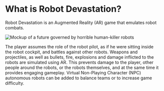 # What is Robot Devastation?
Robot Devastation is an Augmented Reality (AR) game that emulates robot combats.

![Mockup of a future governed by horrible human-killer robots](../assets/mockup.png)

The player assumes the role of the robot pilot, as if he were sitting inside the robot cockpit, and battles against other robots. Weapons and projectiles, as well as bullets, fire, explosions and damage inflicted to the robots are simulated using AR. This prevents damage to the player, other people around the robots, or the robots themselves, and at the same time it provides engaging gameplay. Virtual Non-Playing Character (NPC) autonomous robots can be added to balance teams or to increase game difficulty.